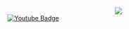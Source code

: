 <div id="header" align="center">
<img src="https://media.giphy.com/media/v1.Y2lkPTc5MGI3NjExajExdWdhb3hxM25mZDF5Mnl3dnI0bjJjMjUzbWs5YnMwNmR6MW85eSZlcD12MV9pbnRlcm5hbF9naWZfYnlfaWQmY3Q9Zw/3bb5jcIADH9ewHnpl9/giphy.gif"/>
</div>

<div id="badges">
  <a href="https://twitter.com/DevJosef1>
  <img src="https://img.shields.io/badge/X-black?logo=X&logocolor=white&style=for-the-badge"/>
  </a>
   <a href="your-youtube-URL">
    <img src="https://img.shields.io/badge/YouTube-red?style=for-the-badge&logo=youtube&logoColor=white" alt="Youtube Badge"/>
  </a>
  <a href="https://se.linkedin.com/>
  <img src="https://img.shields.io/badge/LinkedIn-blue?logo=linkedin&logoColor=white&style=for-the-badge"/>
  </a>
</div>
